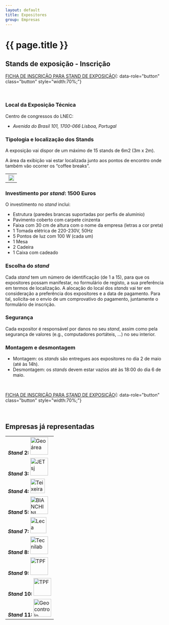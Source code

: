 ```yaml
---
layout: default
title: Expositores
group: Empresas
---
```


# {{ page.title }}

## Stands de exposição - Inscrição

[FICHA DE INSCRIÇÃO PARA STAND DE EXPOSIÇÃO](https://drive.google.com/open?id=1-WVkLcDK4QMYGTCvtoUCytYKiAHYehB-){: data-role="button" class="button" style="width:70%;"}


<br>

### Local da Exposição Técnica
Centro de congressos do LNEC:
 - *Avenida do Brasil 101, 1700-066 Lisboa, Portugal*

### Tipologia e localização dos Stands

A exposição vai dispor de um máximo de 15 stands de 6m2 (3m x 2m). 

A área da exibição vai estar localizada junto aos pontos de encontro onde também vão ocorrer os “coffee breaks”.

<table class="table">
  <tbody>
    <tr>
      <td align="center"> <img src="{{site.baseurl}}/images/salas/rooms_planta-stand.png" style="width:95%; max-width:800px" title="" alt=""> </td>
    </tr> 
  </tbody>
</table>

### Investimento por *stand*: **1500 Euros**

O investimento no *stand* inclui:
 - Estrutura (paredes brancas suportadas por perfis de alumínio)
 - Pavimento coberto com carpete cinzenta
 - Faixa com 30 cm de altura com o nome da empresa (letras a cor preta)
 - 1 Tomada elétrica de 220-230V, 50Hz
 - 5 Pontos de luz com 100 W (cada um)
 - 1 Mesa
 - 2 Cadeira
 - 1 Caixa com cadeado

### Escolha do *stand*
Cada *stand* tem um número de identificação (de 1 a 15), para que os expositores possam manifestar, no formulário de registo, a sua preferência em termos de localização.
A alocação do local dos *stands* vai ter em consideração a preferência dos expositores e a data de pagamento. 
Para tal, solicita-se o envio de um comprovativo do pagamento, juntamente o formulário de inscrição.

### Segurança
Cada expositor é responsável por danos no seu *stand*, assim como pela segurança de valores (e.g., computadores portáteis, …) no seu interior.

### Montagem e desmontagem
 - Montagem: os *stands* são entregues aos expositores no dia 2 de maio (até às 14h).
 - Desmontagem: os *stands* devem estar vazios até às 18:00 do dia 6 de maio.

<br>

[FICHA DE INSCRIÇÃO PARA *STAND* DE EXPOSIÇÃO](https://drive.google.com/open?id=1-WVkLcDK4QMYGTCvtoUCytYKiAHYehB-){: data-role="button" class="button" style="width:70%;"}

<br>

## Empresas já representadas

<table class="table table-hover">
  <tbody>
  <tr> 
  <td> <strong><i>Stand</i> 2: </strong><a href="https://www.geoarea.pt"> <img src="{{site.baseurl}}/images/sponsors/Logo_Geoarea.png" style="height:55px" title="Geoárea" alt="Geoárea"> </a> </td>
  </tr>
  <tr>
  <td> <strong><i>Stand</i> 3: </strong><a href="https://jetsj.com/"> <img src="{{site.baseurl}}/images/sponsors/Logo_JETsj.png" style="height:55px" title="JETsj" alt="JETsj"> </a> </td>
  </tr>
  <tr>
  <td> <strong><i>Stand</i> 4: </strong><a href="https://www.teixeiraduarte.pt/"> <img src="{{site.baseurl}}/images/sponsors/Logo_Teixeiraduarte.png" style="height:45px" title="Teixeira Duarte" alt="Teixeira Duarte"> </a> </td>
  </tr>
  <tr>
  <td> <strong><i>Stand</i> 5: </strong><a href="https://www.abianchini.es/pt"> <img src="{{site.baseurl}}/images/sponsors/Logo_BIANCHINI.png" style="height:55px" title="BIANCHINI" alt="BIANCHINI"> </a> </td>
  </tr>
  <tr>
  <td> <strong><i>Stand</i> 7: </strong><a href="https://www.leca.pt/"> <img src="{{site.baseurl}}/images/sponsors/Logo_LECA.png" style="height:50px" title="Leca" alt="Leca"> </a> </td>
  </tr>
  <tr>
  <td> <strong><i>Stand</i> 8: </strong><a href="https://www.tecnilab.pt/"> <img src="{{site.baseurl}}/images/sponsors/Logo_Tecnilab.png" style="height:55px" title="Tecnilab" alt="Tecnilab"> </a> </td>
  </tr>
  <tr>
  <td> <strong><i>Stand</i> 9: </strong><a href="https://www.tpf.pt/"> <img src="{{site.baseurl}}/images/sponsors/Logo_TPF.png" style="height:55px" title="TPF" alt="TPF"> </a> </td>
  </tr>
  <tr>
  <td> <strong><i>Stand</i> 10: </strong><a href="https://www.aqualogus.pt/"> <img src="{{site.baseurl}}/images/sponsors/Logo_Aqualogus.png" style="height:55px" title="TPF" alt="TPF"> </a> </td>
  </tr>
  <tr>
  <td> <strong><i>Stand</i> 11: </strong><a href="https://www.geocontrole.pt/"> <img src="{{site.baseurl}}/images/sponsors/Logo_Geocontrolo.png" style="height:55px" title="Geocontrolo" alt="Geocontrolo"> </a> </td>
  </tr>
  </tbody>
</table>